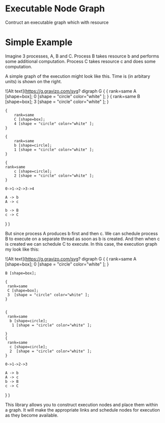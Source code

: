 # Executable Node Graph

Contruct an executable graph which with resource

# Simple Example

Imagine 3 processes, A, B and C. Process B takes resource b and performs
some additional computation. Process C takes resource c and does some computation. 

A simple graph of the execution might look like this. Time is (in arbitary units) is
shown on the right.

![Alt text](https://g.gravizo.com/svg?
digraph G 
{
    { 
        rank=same 
        A [shape=box];
        0 [shape = "circle" color="white" ];
    }
    { 
        rank=same 
        B [shape=box];
        3 [shape = "circle" color="white" ];
    }

    { 
        rank=same 
        C [shape=box];
        4 [shape = "circle" color="white" ];
    }

    { 
        rank=same 
        b [shape=circle];
        1 [shape = "circle" color="white" ];
    }

    { 
    rank=same 
        c [shape=circle];
        2 [shape = "circle" color="white" ];
    }

    0->1->2->3->4

    A -> b
    A -> c

    b -> B
    c -> C
}
)

But since process A produces b first and then c. We can schedule process B to execute on a separate thread
as soon as b is created. And then when c is created we can schedule C to execute. In this case, the execution
graph my look like this:

![Alt text](https://g.gravizo.com/svg?
digraph G 
{
    { 
     rank=same 
      A [shape=box];
     0  [shape = "circle" color="white" ];
    }
    
    
    B [shape=box];
    
    { 
     rank=same 
     C [shape=box];
     3  [shape = "circle" color="white" ];
    }
    
    
    { 
     rank=same 
      b [shape=circle];
       1 [shape = "circle" color="white" ];
      
    }
    { 
     rank=same 
      c [shape=circle];
      2  [shape = "circle" color="white" ];
    }

    0->1->2->3
    
    A -> b
    A -> c
    b -> B
    c -> C

}
)

This library allows you to construct execution nodes and place them within a graph. It will make the appropriate links and schedule nodes for execution as they become available.
